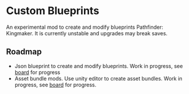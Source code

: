# Custom Blueprints
An experimental mod to create and modify blueprints Pathfinder: Kingmaker. It is currently unstable and upgrades may break saves.
## Roadmap
* Json blueprint to create and modify blueprints. Work in progress, see [board](https://github.com/spacehamster/KingmakerCustomBlueprints/projects/1) for progress
* Asset bundle mods. Use unity editor to create asset bundles. Work in progress, see [board](https://github.com/spacehamster/KingmakerCustomBlueprints/projects/3) for progress.
